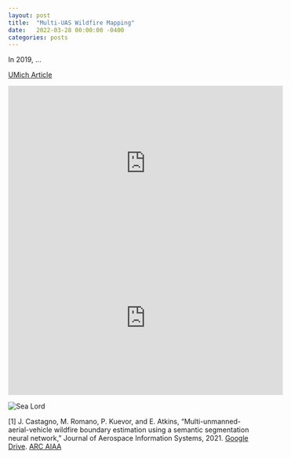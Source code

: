 ```yaml
---
layout: post
title:  "Multi-UAS Wildfire Mapping"
date:   2022-03-28 00:00:00 -0400
categories: posts
---
```


In 2019, ...

[UMich Article](https://robotics.umich.edu/2019/a2sys-lab-takes-first-in-firefighting-drone-competition/)


<iframe width="560" height="315" src="https://www.youtube.com/embed/XNF_Sddlgy4" title="YouTube video player" frameborder="0" allow="accelerometer; autoplay; clipboard-write; encrypted-media; gyroscope; picture-in-picture" allowfullscreen></iframe>

<iframe width="560" height="315" src="https://www.youtube.com/embed/RR7zZT-95uM" title="YouTube video player" frameborder="0" allow="accelerometer; autoplay; clipboard-write; encrypted-media; gyroscope; picture-in-picture" allowfullscreen></iframe>


![Sea Lord](/images/wildfire-sea-lord.jpg)

[1] J. Castagno, M. Romano, P. Kuevor, and E. Atkins, “Multi-unmanned-aerial-vehicle wildfire
boundary estimation using a semantic segmentation neural network,” Journal of Aerospace
Information Systems, 2021. [Google Drive](https://drive.google.com/file/d/1mISrVLrvD-mFrZYgF2QXziCPGD4F03kw/view?usp=sharing). [ARC AIAA](https://arc.aiaa.org/doi/full/10.2514/1.I010912)